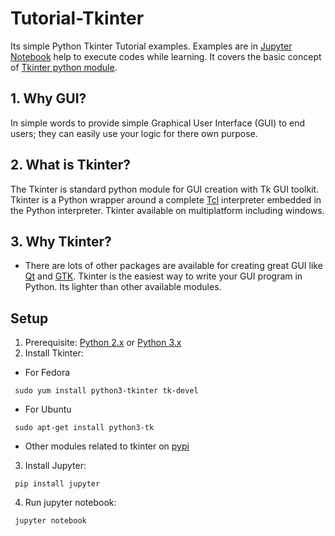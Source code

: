

# Tutorial-Tkinter
Its simple Python Tkinter Tutorial examples. Examples are in [Jupyter Notebook](http://jupyter.org/index.html) help to execute codes while learning. It covers the basic concept of [Tkinter python module](https://docs.python.org/2/library/tkinter.html). 

## 1. Why GUI?
In simple words to provide simple Graphical User Interface (GUI) to end users; they can easily use your logic for there own purpose. 

## 2. What is Tkinter?
The Tkinter is standard python module for GUI creation with Tk GUI toolkit. Tkinter is a Python wrapper around a complete [Tcl](https://www.tcl.tk/software/tcltk/) interpreter embedded in the Python interpreter. Tkinter available on multiplatform including windows.

## 3. Why Tkinter?
- There are lots of other packages are available for creating great GUI  like [Qt](https://www.qt.io/) and [GTK](https://www.gtk.org/).  Tkinter is the easiest way to write your GUI program in Python. Its lighter than other available modules. 

## Setup
1. Prerequisite: [Python 2.x](https://www.python.org/downloads/) or [Python 3.x](https://www.python.org/downloads/)
2. Install Tkinter:

- For Fedora
```{r, engine='bash', count_lines}
 sudo yum install python3-tkinter tk-devel
```

- For Ubuntu
```{r, engine='bash', count_lines}
 sudo apt-get install python3-tk
```
- Other modules related to tkinter on [pypi](https://pypi.python.org/pypi?%3Aaction=search&term=tkinter)

3. Install Jupyter:
```{r, engine='python', count_lines}
 pip install jupyter
```

4. Run jupyter notebook:
```{r, engine='bash', count_lines}
 jupyter notebook
```
